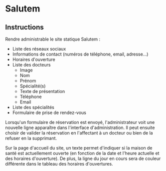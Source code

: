 # Salutem

## Instructions
Rendre administrable le site statique Salutem :

- Liste des réseaux sociaux
- Informations de contact (numéros de téléphone, email, adresse...)
- Horaires d'ouverture
- Liste des docteurs
    * Image
    * Nom
    * Prénom
    * Spécialité(s)
    * Texte de présentation
    * Téléphone
    * Email
- Liste des spécialités
- Formulaire de prise de rendez-vous

Lorsqu'un formulaire de réservation est envoyé, l'administrateur voit une nouvelle ligne apparaître dans l'interface d'administration. Il peut ensuite choisir de valider la réservation en l'affectant à un docteur ou bien de la refuser en la supprimant.

Sur la page d'accueil du site, un texte permet d'indiquer si la maison de santé est actuellement ouverte (en fonction de la date et l'heure actuelle et des horaires d'ouverture). De plus, la ligne du jour en cours sera de couleur différente dans le tableau des horaires d'ouvertures.